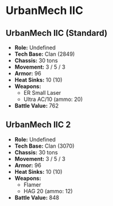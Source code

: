 # UrbanMech IIC
## UrbanMech IIC (Standard)
- **Role:** Undefined
- **Tech Base:** Clan (2849)
- **Chassis:** 30 tons
- **Movement:** 3 / 5 / 3
- **Armor:** 96
- **Heat Sinks:** 10 (10)
- **Weapons:**
  - ER Small Laser
  - Ultra AC/10 (ammo: 20)
- **Battle Value:** 762

## UrbanMech IIC 2
- **Role:** Undefined
- **Tech Base:** Clan (3070)
- **Chassis:** 30 tons
- **Movement:** 3 / 5 / 3
- **Armor:** 96
- **Heat Sinks:** 10 (10)
- **Weapons:**
  - Flamer
  - HAG 20 (ammo: 12)
- **Battle Value:** 848

